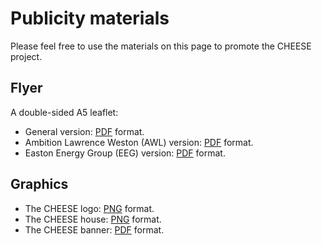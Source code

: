 
# Publicity materials

Please feel free to use the materials on this page to promote the CHEESE
project.

## Flyer

A double-sided A5 leaflet:

- General version: [PDF](/static/files/publicity-materials/CHEESE-flyer.pdf) format.
- Ambition Lawrence Weston (AWL) version: [PDF](/static/files/publicity-materials/CHEESE-flyer-AWL.pdf) format.
- Easton Energy Group (EEG) version: [PDF](/static/files/publicity-materials/CHEESE-flyer-Easton.pdf) format.

## Graphics

- The CHEESE logo: [PNG](/static/files/publicity-materials/CHEESE-logo.png) format.
- The CHEESE house: [PNG](/static/files/publicity-materials/CHEESE-house.png) format.
- The CHEESE banner: [PDF](/static/files/publicity-materials/CHEESE-banner.pdf) format.
